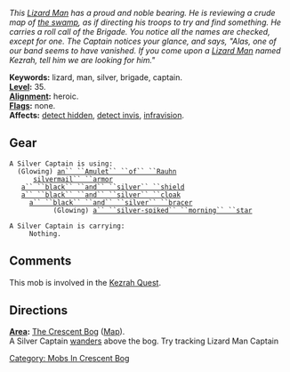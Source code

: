 *This [Lizard Man](Lizardmen "wikilink") has a proud and noble bearing.
He is reviewing a crude map of [the
swamp](:Category:_Crescent_Bog "wikilink"), as if directing his troops
to try and find something. He carries a roll call of the Brigade. You
notice all the names are checked, except for one. The Captain notices
your glance, and says, "Alas, one of our band seems to have vanished. If
you come upon a [Lizard Man](Lizardmen "wikilink") named Kezrah, tell
him we are looking for him."*

**Keywords:** lizard, man, silver, brigade, captain.  
**[Level](Level "wikilink"):** 35.  
**[Alignment](Alignment "wikilink"):** heroic.  
**[Flags](:Category:_Mob_Types "wikilink"):** none.  
**Affects:** [detect hidden](Detect_Hidden "wikilink"), [detect
invis](Detect_Invis "wikilink"),
[infravision](Infravision "wikilink").  

## Gear

`A Silver Captain is using:`  
<worn around neck>`  (Glowing) `[`an`` ``Amulet`` ``of`` ``Rauhn`](Amulet_Of_Rauhn "wikilink")  
<worn on body>`      `[`silvermail`` ``armor`](Silvermail_Armor "wikilink")  
<held in offhand>`   `[`a`` ``black`` ``and`` ``silver`` ``shield`](Black_And_Silver_Shield "wikilink")  
<worn about body>`   `[`a`` ``black`` ``and`` ``silver`` ``cloak`](Black_And_Silver_Cloak "wikilink")  
<worn on wrist>`     `[`a`` ``black`` ``and`` ``silver`` ``bracer`](Black_And_Silver_Bracer "wikilink")  
<wielded>`           (Glowing) `[`a`` ``silver-spiked`` ``morning`` ``star`](Silver-Spiked_Morning_Star "wikilink")

`A Silver Captain is carrying:`  
`     Nothing.`

## Comments

This mob is involved in the [Kezrah Quest](Kezrah_Quest "wikilink").

## Directions

**[Area](:Category:_Areas "wikilink"):** [The Crescent
Bog](:Category:_Crescent_Bog "wikilink")
([Map](Crescent_Bog_Map "wikilink")).  
A Silver Captain [wanders](Wandering_Mobs "wikilink") above the bog. Try
tracking Lizard Man Captain  

[Category: Mobs In Crescent
Bog](Category:_Mobs_In_Crescent_Bog "wikilink")
